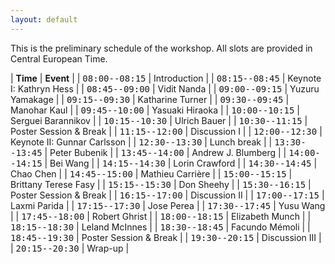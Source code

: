 ```yaml
---
layout: default
---
```


This is the preliminary schedule of the workshop. All slots are provided
in Central European Time.

| **Time**                                                  | **Event**                   |
| <span style="font-family: monospace;">08:00--08:15</span> | Introduction                |
| <span style="font-family: monospace;">08:15--08:45</span> | Keynote I: Kathryn Hess     |
| <span style="font-family: monospace;">08:45--09:00</span> | Vidit Nanda                 |
| <span style="font-family: monospace;">09:00--09:15</span> | Yuzuru Yamakage             |
| <span style="font-family: monospace;">09:15--09:30</span> | Katharine Turner            |
| <span style="font-family: monospace;">09:30--09:45</span> | Manohar Kaul                |
| <span style="font-family: monospace;">09:45--10:00</span> | Yasuaki Hiraoka             |
| <span style="font-family: monospace;">10:00--10:15</span> | Serguei Barannikov          |
| <span style="font-family: monospace;">10:15--10:30</span> | Ulrich Bauer                |
| <span style="font-family: monospace;">10:30--11:15</span> | Poster Session & Break      |
| <span style="font-family: monospace;">11:15--12:00</span> | Discussion I                |
| <span style="font-family: monospace;">12:00--12:30</span> | Keynote II: Gunnar Carlsson |
| <span style="font-family: monospace;">12:30--13:30</span> | Lunch break                 |
| <span style="font-family: monospace;">13:30--13:45</span> | Peter Bubenik               |
| <span style="font-family: monospace;">13:45--14:00</span> | Andrew J. Blumberg          |
| <span style="font-family: monospace;">14:00--14:15</span> | Bei Wang                    |
| <span style="font-family: monospace;">14:15--14:30</span> | Lorin Crawford              |
| <span style="font-family: monospace;">14:30--14:45</span> | Chao Chen                   |
| <span style="font-family: monospace;">14:45--15:00</span> | Mathieu Carrière            |
| <span style="font-family: monospace;">15:00--15:15</span> | Brittany Terese Fasy        |
| <span style="font-family: monospace;">15:15--15:30</span> | Don Sheehy                  |
| <span style="font-family: monospace;">15:30--16:15</span> | Poster Session & Break      |
| <span style="font-family: monospace;">16:15--17:00</span> | Discussion II               |
| <span style="font-family: monospace;">17:00--17:15</span> | Laxmi Parida                |
| <span style="font-family: monospace;">17:15--17:30</span> | Jose Perea                  |
| <span style="font-family: monospace;">17:30--17:45</span> | Yusu Wang                   |
| <span style="font-family: monospace;">17:45--18:00</span> | Robert Ghrist               |
| <span style="font-family: monospace;">18:00--18:15</span> | Elizabeth Munch             |
| <span style="font-family: monospace;">18:15--18:30</span> | Leland McInnes              |
| <span style="font-family: monospace;">18:30--18:45</span> | Facundo Mémoli              |
| <span style="font-family: monospace;">18:45--19:30</span> | Poster Session & Break      |
| <span style="font-family: monospace;">19:30--20:15</span> | Discussion III              |
| <span style="font-family: monospace;">20:15--20:30</span> | Wrap-up                     |
